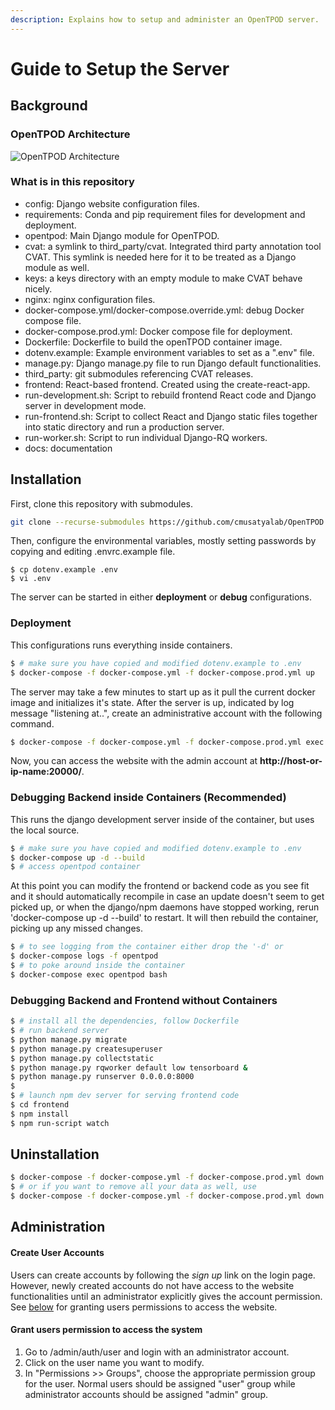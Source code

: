 ```yaml
---
description: Explains how to setup and administer an OpenTPOD server.
---
```


# Guide to Setup the Server

## Background

### OpenTPOD Architecture

![OpenTPOD Architecture](tpod-arch.png)

### What is in this repository

* config: Django website configuration files.
* requirements: Conda and pip requirement files for development and deployment.
* opentpod: Main Django module for OpenTPOD.
* cvat: a symlink to third_party/cvat. Integrated third party annotation tool CVAT. This symlink is needed here for it to be treated as a Django module as well.
* keys: a keys directory with an empty module to make CVAT behave nicely.
* nginx: nginx configuration files.
* docker-compose.yml/docker-compose.override.yml: debug Docker compose file.
* docker-compose.prod.yml: Docker compose file for deployment.
* Dockerfile: Dockerfile to build the openTPOD container image.
* dotenv.example: Example environment variables to set as a ".env" file.
* manage.py: Django manage.py file to run Django default functionalities.
* third_party: git submodules referencing CVAT releases.
* frontend: React-based frontend. Created using the create-react-app.
* run-development.sh: Script to rebuild frontend React code and Django
  server in development mode.
* run-frontend.sh: Script to collect React and Django static files together into
  static directory and run a production server.
* run-worker.sh: Script to run individual Django-RQ workers.
* docs: documentation

## Installation

First, clone this repository with submodules.

```bash
git clone --recurse-submodules https://github.com/cmusatyalab/OpenTPOD.git
```

Then, configure the environmental variables, mostly setting passwords by copying
and editing .envrc.example file.

```
$ cp dotenv.example .env
$ vi .env
```

The server can be started in either **deployment** or **debug** configurations.

### Deployment

This configurations runs everything inside containers.

```bash
$ # make sure you have copied and modified dotenv.example to .env
$ docker-compose -f docker-compose.yml -f docker-compose.prod.yml up
```

The server may take a few minutes to start up as it pull the current docker
image and initializes it's state. After the server is up, indicated by log
message "listening at..", create an administrative account with the following
command.

```bash
$ docker-compose -f docker-compose.yml -f docker-compose.prod.yml exec opentpod bash -c "python manage.py createsuperuser"
```

Now, you can access the website with the admin account at **http://host-or-ip-name:20000/**.

### Debugging Backend inside Containers (Recommended)

This runs the django development server inside of the container, but uses
the local source.

```bash
$ # make sure you have copied and modified dotenv.example to .env
$ docker-compose up -d --build
$ # access opentpod container
```

At this point you can modify the frontend or backend code as you see fit and
it should automatically recompile in case an update doesn't seem to get picked
up, or when the django/npm daemons have stopped working, rerun 'docker-compose
up -d --build' to restart. It will then rebuild the container, picking up any
missed changes.

```bash
$ # to see logging from the container either drop the '-d' or
$ docker-compose logs -f opentpod
$ # to poke around inside the container
$ docker-compose exec opentpod bash
```

### Debugging Backend and Frontend without Containers 

```bash
$ # install all the dependencies, follow Dockerfile
$ # run backend server
$ python manage.py migrate
$ python manage.py createsuperuser
$ python manage.py collectstatic
$ python manage.py rqworker default low tensorboard &
$ python manage.py runserver 0.0.0.0:8000
$
$ # launch npm dev server for serving frontend code
$ cd frontend
$ npm install
$ npm run-script watch
```

## Uninstallation

```bash
$ docker-compose -f docker-compose.yml -f docker-compose.prod.yml down
$ # or if you want to remove all your data as well, use
$ docker-compose -f docker-compose.yml -f docker-compose.prod.yml down -v
```


## Administration

#### Create User Accounts

Users can create accounts by following the *sign up* link on the login page. 
However, newly created accounts do not have access to the website functionalities 
until an administrator explicitly gives the account permission. 
See [below](####Grant-users-permission-to-access-the-system) for granting users permissions to access the website.

#### Grant users permission to access the system

1. Go to /admin/auth/user and login with an administrator account.
2. Click on the user name you want to modify.
3. In "Permissions >> Groups", choose the appropriate permission group for the user. Normal users should be assigned "user" group while administrator accounts should be assigned "admin" group.
